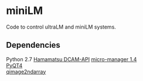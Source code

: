 # miniLM

Code to control ultraLM and miniLM systems. 

## Dependencies
Python 2.7 
[Hamamatsu DCAM-API](http://dcam-api.com/) 
[micro-manager 1.4](https://www.micro-manager.org/)  
[PyQT4](https://www.riverbankcomputing.com/software/pyqt/download)  
[qimage2ndarray](https://pypi.python.org/pypi/qimage2ndarray/) 

